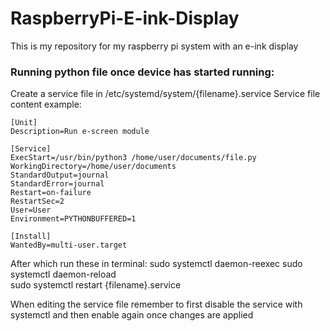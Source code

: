 # RaspberryPi-E-ink-Display
This is my repository for my raspberry pi system with an e-ink display


### Running python file once device has started running:
Create a service file in /etc/systemd/system/{filename}.service
Service file content example:

    [Unit]
    Description=Run e-screen module

    [Service]
    ExecStart=/usr/bin/python3 /home/user/documents/file.py
    WorkingDirectory=/home/user/documents
    StandardOutput=journal
    StandardError=journal
    Restart=on-failure
    RestartSec=2
    User=User
    Environment=PYTHONBUFFERED=1

    [Install]
    WantedBy=multi-user.target

After which run these in terminal:
    sudo systemctl daemon-reexec
    sudo systemctl daemon-reload    
    sudo systemctl restart {filename}.service

When editing the service file remember to first disable the service with systemctl and then enable again once changes are applied